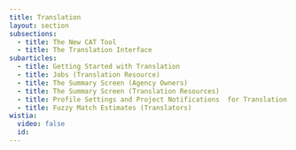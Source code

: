 ```yaml
---
title: Translation
layout: section
subsections:
  - title: The New CAT Tool
  - title: The Translation Interface
subarticles:
  - title: Getting Started with Translation
  - title: Jobs (Translation Resource)
  - title: The Summary Screen (Agency Owners)
  - title: The Summary Screen (Translation Resources)
  - title: Profile Settings and Project Notifications  for Translation Resources
  - title: Fuzzy Match Estimates (Translators)
wistia:
  video: false
  id:
---
```



